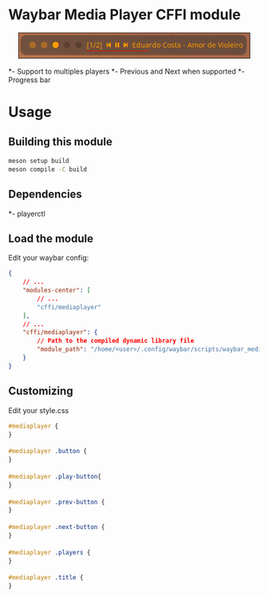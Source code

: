 # Waybar Media Player CFFI module

<p align="center">
  <img src="https://github.com/otaviojr/waybar_mediaplayer/blob/master/docs/example.png" alt="Example">
</p>

*- Support to multiples players
*- Previous and Next when supported
*- Progress bar

# Usage

## Building this module

```bash
meson setup build
meson compile -C build
```

## Dependencies

*- playerctl

## Load the module

Edit your waybar config:
```json
{
	// ...
	"modules-center": [
		// ...
		"cffi/mediaplayer"
	],
	// ...
	"cffi/mediaplayer": {
		// Path to the compiled dynamic library file
		"module_path": "/home/<user>/.config/waybar/scripts/waybar_mediaplayer.so"
	}
}
```

## Customizing

Edit your style.css
```css
#mediaplayer {
}

#mediaplayer .button {
}

#mediaplayer .play-button{
}

#mediaplayer .prev-button {
}

#mediaplayer .next-button {
}

#mediaplayer .players {
}

#mediaplayer .title {
}
```
